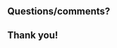 ## Questions/comments?


<!-- .slide: data-background="http://i.giphy.com/IThjAlJnD9WNO.gif" -->
## Thank you!

